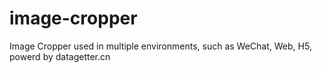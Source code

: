 # image-cropper
Image Cropper used in multiple environments, such as WeChat, Web, H5, powerd by datagetter.cn
